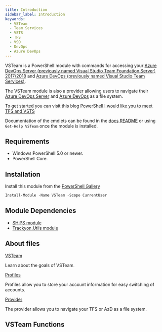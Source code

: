 ```yaml
---
title: Introduction
sidebar_label: Introduction
keywords:
  - VSTeam
  - Team Services
  - VSTS
  - TFS
  - VSO
  - DevOps
  - Azure DevOps
---
```


VSTeam is a PowerShell module with commands for accessing your [Azure DevOps Server (previously named Visual Studio Team Foundation Server) 2017/2018](https://cda.ms/Bf) and [Azure DevOps (previously named Visual Studio Team Services)](https://cda.ms/Bf).

The VSTeam module is also a provider allowing users to navigate their [Azure DevOps Server](https://cda.ms/Bf) and [Azure DevOps](https://cda.ms/Bf) as a file system.

To get started you can visit this blog [PowerShell I would like you to meet TFS and VSTS](http://www.donovanbrown.com/post/PowerShell-I-would-like-you-to-meet-TFS-and-VSTS)

Documentation of the cmdlets can be found in the [docs README](https://github.com/DarqueWarrior/vsteam/blob/master/docs/readme.md) or using `Get-Help VSTeam` once the module is installed.

## Requirements

- Windows PowerShell 5.0 or newer.
- PowerShell Core.

## Installation

Install this module from the [PowerShell Gallery](https://www.powershellgallery.com/packages/VSTeam)

```powershell
Install-Module -Name VSTeam -Scope CurrentUser
```

## Module Dependencies

- [SHiPS module](https://www.powershellgallery.com/packages/SHiPS/)
- [Trackyon.Utils module](https://www.powershellgallery.com/packages/Trackyon.Utils)

## About files

[VSTeam](about/about_vsteam.help.md)

Learn about the goals of VSTeam.

[Profiles](about/about_vsteam_profiles.help.md)

Profiles allow you to store your account information for easy switching of accounts.

[Provider](about/about_vsteam_provider.help.md)

The provider allows you to navigate your TFS or AzD as a file system.

## VSTeam Functions
